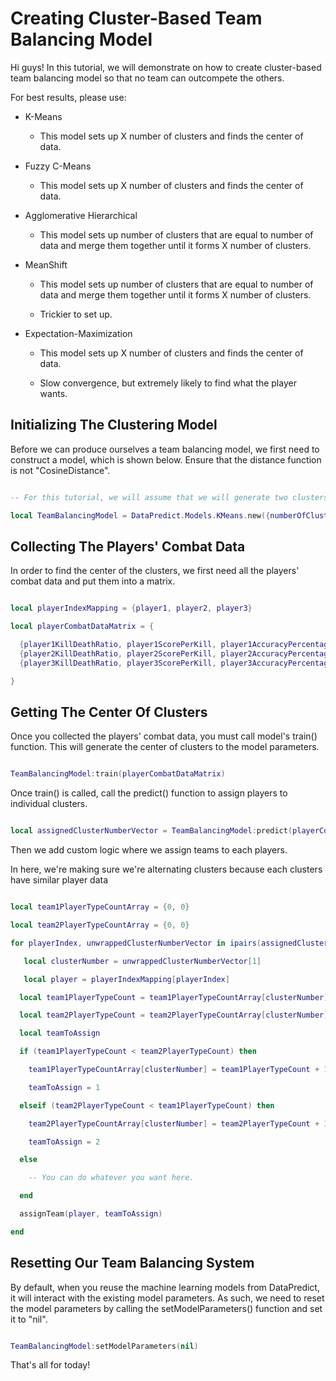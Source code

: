 # Creating Cluster-Based Team Balancing Model

Hi guys! In this tutorial, we will demonstrate on how to create cluster-based team balancing model so that no team can outcompete the others.

For best results, please use:

* K-Means

  * This model sets up X number of clusters and finds the center of data.

* Fuzzy C-Means

  * This model sets up X number of clusters and finds the center of data.

* Agglomerative Hierarchical

  * This model sets up number of clusters that are equal to number of data and merge them together until it forms X number of clusters.

* MeanShift

  * This model sets up number of clusters that are equal to number of data and merge them together until it forms X number of clusters.
 
  * Trickier to set up.

* Expectation-Maximization

  * This model sets up X number of clusters and finds the center of data.
 
  * Slow convergence, but extremely likely to find what the player wants.

## Initializing The Clustering Model

Before we can produce ourselves a team balancing model, we first need to construct a model, which is shown below. Ensure that the distance function is not "CosineDistance".

```lua

-- For this tutorial, we will assume that we will generate two clusters that have similar player data.

local TeamBalancingModel = DataPredict.Models.KMeans.new({numberOfClusters = 2, distanceFunction = "Euclidean"}) 

```

## Collecting The Players' Combat Data

In order to find the center of the clusters, we first need all the players' combat data and put them into a matrix.

```lua

local playerIndexMapping = {player1, player2, player3}

local playerCombatDataMatrix = {

  {player1KillDeathRatio, player1ScorePerKill, player1AccuracyPercentage, player1PrecisionPercentage},
  {player2KillDeathRatio, player2ScorePerKill, player2AccuracyPercentage, player2PrecisionPercentage},
  {player3KillDeathRatio, player3ScorePerKill, player3AccuracyPercentage, player3PrecisionPercentage},

}

```

## Getting The Center Of Clusters

Once you collected the players' combat data, you must call model's train() function. This will generate the center of clusters to the model parameters.

```lua

TeamBalancingModel:train(playerCombatDataMatrix)

```

Once train() is called, call the predict() function to assign players to individual clusters.

```lua

local assignedClusterNumberVector = TeamBalancingModel:predict(playerCombatDataMatrix)

```

Then we add custom logic where we assign teams to each players. 

In here, we're making sure we're alternating clusters because each clusters have similar player data

```lua

local team1PlayerTypeCountArray = {0, 0}

local team2PlayerTypeCountArray = {0, 0}

for playerIndex, unwrappedClusterNumberVector in ipairs(assignedClusterNumberVector) do

   local clusterNumber = unwrappedClusterNumberVector[1]

   local player = playerIndexMapping[playerIndex]

  local team1PlayerTypeCount = team1PlayerTypeCountArray[clusterNumber]

  local team2PlayerTypeCount = team2PlayerTypeCountArray[clusterNumber]

  local teamToAssign

  if (team1PlayerTypeCount < team2PlayerTypeCount) then

    team1PlayerTypeCountArray[clusterNumber] = team1PlayerTypeCount + 1

    teamToAssign = 1

  elseif (team2PlayerTypeCount < team1PlayerTypeCount) then

    team2PlayerTypeCountArray[clusterNumber] = team2PlayerTypeCount + 1

    teamToAssign = 2

  else

    -- You can do whatever you want here.

  end

  assignTeam(player, teamToAssign)

end


```


## Resetting Our Team Balancing System

By default, when you reuse the machine learning models from DataPredict, it will interact with the existing model parameters. As such, we need to reset the model parameters by calling the setModelParameters() function and set it to "nil".

```lua

TeamBalancingModel:setModelParameters(nil)

```

That's all for today!
